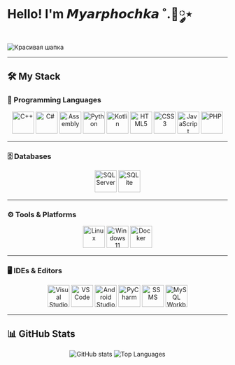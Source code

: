 # Hello! I'm 𝙈𝙮𝙖𝙧𝙥𝙝𝙤𝙘𝙝𝙠𝙖 ˚.🎀༘⋆   

![Красивая шапка](https://i.pinimg.com/1200x/8d/16/90/8d169005389a6a17d38e8e059f24644c.jpg)

----

## 🛠️ My Stack

### 📌 Programming Languages
<p align="center">
  <img src="https://cdn.jsdelivr.net/gh/devicons/devicon/icons/cplusplus/cplusplus-original.svg" width="50" height="50" alt="C++"/>
  <img src="https://cdn.jsdelivr.net/gh/devicons/devicon/icons/csharp/csharp-original.svg" width="50" height="50" alt="C#"/>
  <img src="https://img.icons8.com/color/48/000000/processor.png" width="50" height="50" alt="Assembly"/>
  <img src="https://cdn.jsdelivr.net/gh/devicons/devicon/icons/python/python-original.svg" width="50" height="50" alt="Python"/>
  <img src="https://cdn.jsdelivr.net/gh/devicons/devicon/icons/kotlin/kotlin-original.svg" width="50" height="50" alt="Kotlin"/>
  <img src="https://cdn.jsdelivr.net/gh/devicons/devicon/icons/html5/html5-original.svg" width="50" height="50" alt="HTML5"/>
  <img src="https://cdn.jsdelivr.net/gh/devicons/devicon/icons/css3/css3-original.svg" width="50" height="50" alt="CSS3"/>
  <img src="https://cdn.jsdelivr.net/gh/devicons/devicon/icons/javascript/javascript-original.svg" width="50" height="50" alt="JavaScript"/>
  <img src="https://cdn.jsdelivr.net/gh/devicons/devicon/icons/php/php-original.svg" width="50" height="50" alt="PHP"/>
</p>

---

### 🗄️ Databases
<p align="center">
  <img src="https://cdn.jsdelivr.net/gh/devicons/devicon/icons/microsoftsqlserver/microsoftsqlserver-plain.svg" width="50" height="50" alt="SQL Server"/>
  <img src="https://img.icons8.com/ios-filled/50/000000/sqlite.png" width="50" height="50" alt="SQLite"/>
</p>

---

### ⚙️ Tools & Platforms
<p align="center">
  <img src="https://cdn.jsdelivr.net/gh/devicons/devicon/icons/linux/linux-original.svg" width="50" height="50" alt="Linux"/>
  <img src="https://img.icons8.com/color/48/000000/windows-11.png" width="50" height="50" alt="Windows 11"/>
  <img src="https://cdn.jsdelivr.net/gh/devicons/devicon/icons/docker/docker-original.svg" width="50" height="50" alt="Docker"/>
</p>

---

### 🖥️ IDEs & Editors
<p align="center">
  <img src="https://cdn.jsdelivr.net/gh/devicons/devicon/icons/visualstudio/visualstudio-plain.svg" width="50" height="50" alt="Visual Studio"/>
  <img src="https://cdn.jsdelivr.net/gh/devicons/devicon/icons/vscode/vscode-original.svg" width="50" height="50" alt="VS Code"/>
  <img src="https://cdn.jsdelivr.net/gh/devicons/devicon/icons/androidstudio/androidstudio-original.svg" width="50" height="50" alt="Android Studio"/>
  <img src="https://cdn.jsdelivr.net/gh/devicons/devicon/icons/pycharm/pycharm-original.svg" width="50" height="50" alt="PyCharm"/>
  <img src="https://img.icons8.com/color/48/000000/microsoft-sql-server.png" width="50" height="50" alt="SSMS"/>
  <img src="https://img.icons8.com/color/48/000000/mysql-logo.png" width="50" height="50" alt="MySQL Workbench"/>
</p>

---

## 📊 GitHub Stats

<p align="center">
  <img src="https://github-readme-stats.vercel.app/api?username=MYARPHA&show_icons=true&theme=radical" alt="GitHub stats"/>
  <img src="https://github-readme-stats.vercel.app/api/top-langs/?username=MYARPHA&layout=compact&theme=radical" alt="Top Languages"/>
</p>

